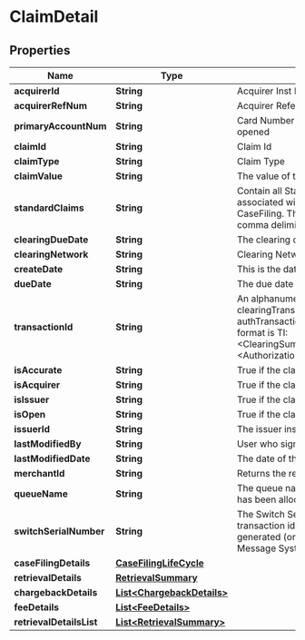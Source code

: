 

# ClaimDetail


## Properties

| Name | Type | Description | Notes |
|------------ | ------------- | ------------- | -------------|
|**acquirerId** | **String** | Acquirer Inst Id |  [optional] |
|**acquirerRefNum** | **String** | Acquirer Reference Number |  [optional] |
|**primaryAccountNum** | **String** | Card Number for which the Claim is opened |  [optional] |
|**claimId** | **String** | Claim Id |  [optional] |
|**claimType** | **String** | Claim Type |  [optional] |
|**claimValue** | **String** | The value of the claim |  [optional] |
|**standardClaims** | **String** | Contain all Standard Claim Ids associated with the claimType of CaseFiling.  This field will contain a comma delimited list. |  [optional] |
|**clearingDueDate** | **String** | The clearing due date of the claim |  [optional] |
|**clearingNetwork** | **String** | Clearing Network |  [optional] |
|**createDate** | **String** | This is the date of the Claim creation |  [optional] |
|**dueDate** | **String** | The due date of the claim |  [optional] |
|**transactionId** | **String** | An alphanumeric identifier that ties the clearingTransactionId and authTransactionId to the Claim. The format is TI:&lt;ClearingSummary.transactionId&gt;#&lt;AuthorizationSummary.transactionId&gt; |  [optional] |
|**isAccurate** | **String** | True if the claim value is accurate |  [optional] |
|**isAcquirer** | **String** | True if the claim is acquirer |  [optional] |
|**isIssuer** | **String** | True if the claim is issuer |  [optional] |
|**isOpen** | **String** | True if the claim is open |  [optional] |
|**issuerId** | **String** | The issuer institution identifier |  [optional] |
|**lastModifiedBy** | **String** | User who signed this event |  [optional] |
|**lastModifiedDate** | **String** | The date of the last claim modification |  [optional] |
|**merchantId** | **String** | Returns the related merchant identifier |  [optional] |
|**queueName** | **String** | The queue name to which the claim has been allocated |  [optional] |
|**switchSerialNumber** | **String** | The Switch Serial Number is a unique transaction identification number generated (or assigned) by the Single Message System |  [optional] |
|**caseFilingDetails** | [**CaseFilingLifeCycle**](CaseFilingLifeCycle.md) |  |  [optional] |
|**retrievalDetails** | [**RetrievalSummary**](RetrievalSummary.md) |  |  [optional] |
|**chargebackDetails** | [**List&lt;ChargebackDetails&gt;**](ChargebackDetails.md) |  |  [optional] |
|**feeDetails** | [**List&lt;FeeDetails&gt;**](FeeDetails.md) |  |  [optional] |
|**retrievalDetailsList** | [**List&lt;RetrievalSummary&gt;**](RetrievalSummary.md) |  |  [optional] |



